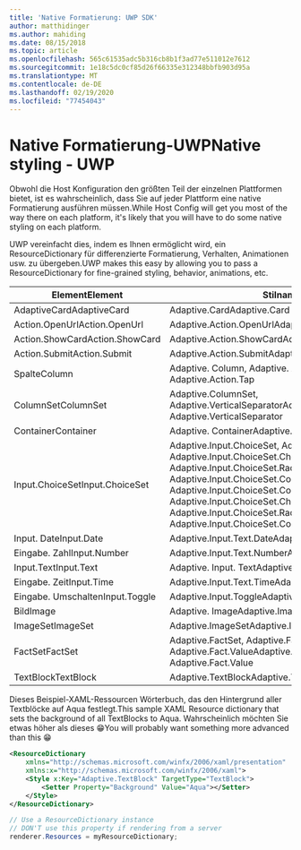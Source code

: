 ```yaml
---
title: 'Native Formatierung: UWP SDK'
author: matthidinger
ms.author: mahiding
ms.date: 08/15/2018
ms.topic: article
ms.openlocfilehash: 565c61535adc5b316cb8b1f3ad77e511012e7612
ms.sourcegitcommit: 1e18c5dc0cf85d26f66335e312348bbfb903d95a
ms.translationtype: MT
ms.contentlocale: de-DE
ms.lasthandoff: 02/19/2020
ms.locfileid: "77454043"
---
```

# <a name="native-styling---uwp"></a><span data-ttu-id="db74b-102">Native Formatierung-UWP</span><span class="sxs-lookup"><span data-stu-id="db74b-102">Native styling - UWP</span></span>

<span data-ttu-id="db74b-103">Obwohl die Host Konfiguration den größten Teil der einzelnen Plattformen bietet, ist es wahrscheinlich, dass Sie auf jeder Plattform eine native Formatierung ausführen müssen.</span><span class="sxs-lookup"><span data-stu-id="db74b-103">While Host Config will get you most of the way there on each platform, it's likely that you will have to do some native styling on each platform.</span></span> 

<span data-ttu-id="db74b-104">UWP vereinfacht dies, indem es Ihnen ermöglicht wird, ein ResourceDictionary für differenzierte Formatierung, Verhalten, Animationen usw. zu übergeben.</span><span class="sxs-lookup"><span data-stu-id="db74b-104">UWP makes this easy by allowing you to pass a ResourceDictionary for fine-grained styling, behavior, animations, etc.</span></span>

| <span data-ttu-id="db74b-105">Element</span><span class="sxs-lookup"><span data-stu-id="db74b-105">Element</span></span> | <span data-ttu-id="db74b-106">Stilnamen</span><span class="sxs-lookup"><span data-stu-id="db74b-106">Style names</span></span> |
|---|---|
| <span data-ttu-id="db74b-107">AdaptiveCard</span><span class="sxs-lookup"><span data-stu-id="db74b-107">AdaptiveCard</span></span> | <span data-ttu-id="db74b-108">Adaptive.Card</span><span class="sxs-lookup"><span data-stu-id="db74b-108">Adaptive.Card</span></span>| 
| <span data-ttu-id="db74b-109">Action.OpenUrl</span><span class="sxs-lookup"><span data-stu-id="db74b-109">Action.OpenUrl</span></span>  | <span data-ttu-id="db74b-110">Adaptive.Action.OpenUrl</span><span class="sxs-lookup"><span data-stu-id="db74b-110">Adaptive.Action.OpenUrl</span></span>  |
| <span data-ttu-id="db74b-111">Action.ShowCard</span><span class="sxs-lookup"><span data-stu-id="db74b-111">Action.ShowCard</span></span> | <span data-ttu-id="db74b-112">Adaptive.Action.ShowCard</span><span class="sxs-lookup"><span data-stu-id="db74b-112">Adaptive.Action.ShowCard</span></span> |
| <span data-ttu-id="db74b-113">Action.Submit</span><span class="sxs-lookup"><span data-stu-id="db74b-113">Action.Submit</span></span>  | <span data-ttu-id="db74b-114">Adaptive.Action.Submit</span><span class="sxs-lookup"><span data-stu-id="db74b-114">Adaptive.Action.Submit</span></span>  |
| <span data-ttu-id="db74b-115">Spalte</span><span class="sxs-lookup"><span data-stu-id="db74b-115">Column</span></span> | <span data-ttu-id="db74b-116">Adaptive. Column, Adaptive. Action. Tap</span><span class="sxs-lookup"><span data-stu-id="db74b-116">Adaptive.Column, Adaptive.Action.Tap</span></span> |
| <span data-ttu-id="db74b-117">ColumnSet</span><span class="sxs-lookup"><span data-stu-id="db74b-117">ColumnSet</span></span> | <span data-ttu-id="db74b-118">Adaptive.ColumnSet, Adaptive.VerticalSeparator</span><span class="sxs-lookup"><span data-stu-id="db74b-118">Adaptive.ColumnSet, Adaptive.VerticalSeparator</span></span> |
| <span data-ttu-id="db74b-119">Container</span><span class="sxs-lookup"><span data-stu-id="db74b-119">Container</span></span> | <span data-ttu-id="db74b-120">Adaptive. Container</span><span class="sxs-lookup"><span data-stu-id="db74b-120">Adaptive.Container</span></span>|
| <span data-ttu-id="db74b-121">Input.ChoiceSet</span><span class="sxs-lookup"><span data-stu-id="db74b-121">Input.ChoiceSet</span></span> | <span data-ttu-id="db74b-122">Adaptive.Input.ChoiceSet,  Adaptive.Input.ChoiceSet.ComboBox, Adaptive.Input.ChoiceSet.CheckBox,  Adaptive.Input.ChoiceSet.Radio,  Adaptive.Input.ChoiceSet.ComboBoxItem</span><span class="sxs-lookup"><span data-stu-id="db74b-122">Adaptive.Input.ChoiceSet,  Adaptive.Input.ChoiceSet.ComboBox, Adaptive.Input.ChoiceSet.CheckBox,  Adaptive.Input.ChoiceSet.Radio,  Adaptive.Input.ChoiceSet.ComboBoxItem</span></span> |
| <span data-ttu-id="db74b-123">Input. Date</span><span class="sxs-lookup"><span data-stu-id="db74b-123">Input.Date</span></span> | <span data-ttu-id="db74b-124">Adaptive.Input.Text.Date</span><span class="sxs-lookup"><span data-stu-id="db74b-124">Adaptive.Input.Text.Date</span></span>
| <span data-ttu-id="db74b-125">Eingabe. Zahl</span><span class="sxs-lookup"><span data-stu-id="db74b-125">Input.Number</span></span> | <span data-ttu-id="db74b-126">Adaptive.Input.Text.Number</span><span class="sxs-lookup"><span data-stu-id="db74b-126">Adaptive.Input.Text.Number</span></span> |
| <span data-ttu-id="db74b-127">Input.Text</span><span class="sxs-lookup"><span data-stu-id="db74b-127">Input.Text</span></span> | <span data-ttu-id="db74b-128">Adaptive. Input. Text</span><span class="sxs-lookup"><span data-stu-id="db74b-128">Adaptive.Input.Text</span></span> |
| <span data-ttu-id="db74b-129">Eingabe. Zeit</span><span class="sxs-lookup"><span data-stu-id="db74b-129">Input.Time</span></span> | <span data-ttu-id="db74b-130">Adaptive.Input.Text.Time</span><span class="sxs-lookup"><span data-stu-id="db74b-130">Adaptive.Input.Text.Time</span></span> |
| <span data-ttu-id="db74b-131">Eingabe. Umschalten</span><span class="sxs-lookup"><span data-stu-id="db74b-131">Input.Toggle</span></span>| <span data-ttu-id="db74b-132">Adaptive.Input.Toggle</span><span class="sxs-lookup"><span data-stu-id="db74b-132">Adaptive.Input.Toggle</span></span>|
| <span data-ttu-id="db74b-133">Bild</span><span class="sxs-lookup"><span data-stu-id="db74b-133">Image</span></span>  | <span data-ttu-id="db74b-134">Adaptive. Image</span><span class="sxs-lookup"><span data-stu-id="db74b-134">Adaptive.Image</span></span> |
| <span data-ttu-id="db74b-135">ImageSet</span><span class="sxs-lookup"><span data-stu-id="db74b-135">ImageSet</span></span>  | <span data-ttu-id="db74b-136">Adaptive.ImageSet</span><span class="sxs-lookup"><span data-stu-id="db74b-136">Adaptive.ImageSet</span></span> |
| <span data-ttu-id="db74b-137">FactSet</span><span class="sxs-lookup"><span data-stu-id="db74b-137">FactSet</span></span> | <span data-ttu-id="db74b-138">Adaptive.FactSet, Adaptive.Fact.Title, Adaptive.Fact.Value</span><span class="sxs-lookup"><span data-stu-id="db74b-138">Adaptive.FactSet, Adaptive.Fact.Title, Adaptive.Fact.Value</span></span> |
| <span data-ttu-id="db74b-139">TextBlock</span><span class="sxs-lookup"><span data-stu-id="db74b-139">TextBlock</span></span>  | <span data-ttu-id="db74b-140">Adaptive.TextBlock</span><span class="sxs-lookup"><span data-stu-id="db74b-140">Adaptive.TextBlock</span></span> |

<span data-ttu-id="db74b-141">Dieses Beispiel-XAML-Ressourcen Wörterbuch, das den Hintergrund aller Textblöcke auf Aqua festlegt.</span><span class="sxs-lookup"><span data-stu-id="db74b-141">This sample XAML Resource dictionary that sets the background of all TextBlocks to Aqua.</span></span> <span data-ttu-id="db74b-142">Wahrscheinlich möchten Sie etwas höher als dieses 😁</span><span class="sxs-lookup"><span data-stu-id="db74b-142">You will probably want something more advanced than this 😁</span></span>

```xml
<ResourceDictionary
    xmlns="http://schemas.microsoft.com/winfx/2006/xaml/presentation" 
    xmlns:x="http://schemas.microsoft.com/winfx/2006/xaml">
    <Style x:Key="Adaptive.TextBlock" TargetType="TextBlock">
        <Setter Property="Background" Value="Aqua"></Setter>
    </Style>
</ResourceDictionary>
```
```csharp
// Use a ResourceDictionary instance
// DON'T use this property if rendering from a server
renderer.Resources = myResourceDictionary;
```
